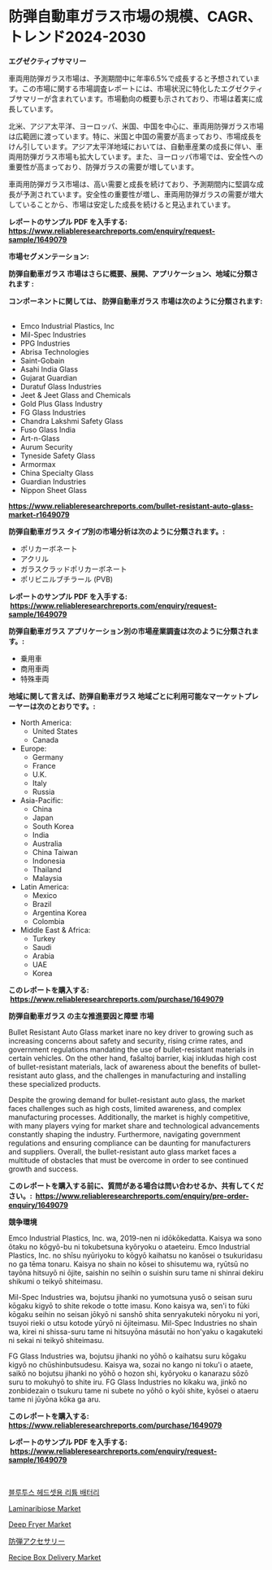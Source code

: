 <p><h1>防弾自動車ガラス市場の規模、CAGR、トレンド2024-2030</h1></p><p><strong>エグゼクティブサマリー</strong></p>
<p><p>車両用防弾ガラス市場は、予測期間中に年率6.5%で成長すると予想されています。この市場に関する市場調査レポートには、市場状況に特化したエグゼクティブサマリーが含まれています。市場動向の概要も示されており、市場は着実に成長しています。</p><p>北米、アジア太平洋、ヨーロッパ、米国、中国を中心に、車両用防弾ガラス市場は広範囲に渡っています。特に、米国と中国の需要が高まっており、市場成長をけん引しています。アジア太平洋地域においては、自動車産業の成長に伴い、車両用防弾ガラス市場も拡大しています。また、ヨーロッパ市場では、安全性への重要性が高まっており、防弾ガラスの需要が増しています。</p><p>車両用防弾ガラス市場は、高い需要と成長を続けており、予測期間内に堅調な成長が予測されています。安全性の重要性が増し、車両用防弾ガラスの需要が増大していることから、市場は安定した成長を続けると見込まれています。</p></p>
<p><strong>レポートのサンプル PDF を入手する: <a href="https://www.reliableresearchreports.com/enquiry/request-sample/1649079">https://www.reliableresearchreports.com/enquiry/request-sample/1649079</a></strong></p>
<p><strong>市場セグメンテーション:</strong></p>
<p><strong> 防弾自動車ガラス 市場はさらに概要、展開、アプリケーション、地域に分類されます :</strong></p>
<p><strong>コンポーネントに関しては、 防弾自動車ガラス 市場は次のように分類されます: &nbsp;</strong></p>
<p><ul><li>Emco Industrial Plastics, Inc</li><li>Mil-Spec Industries</li><li>PPG Industries</li><li>Abrisa Technologies</li><li>Saint-Gobain</li><li>Asahi India Glass</li><li>Gujarat Guardian</li><li>Duratuf Glass Industries</li><li>Jeet & Jeet Glass and Chemicals</li><li>Gold Plus Glass Industry</li><li>FG Glass Industries</li><li>Chandra Lakshmi Safety Glass</li><li>Fuso Glass India</li><li>Art-n-Glass</li><li>Aurum Security</li><li>Tyneside Safety Glass</li><li>Armormax</li><li>China Specialty Glass</li><li>Guardian Industries</li><li>Nippon Sheet Glass</li></ul></p>
<p><strong><a href="https://www.reliableresearchreports.com/bullet-resistant-auto-glass-market-r1649079">https://www.reliableresearchreports.com/bullet-resistant-auto-glass-market-r1649079</a></strong></p>
<p><strong> 防弾自動車ガラス タイプ別の市場分析は次のように分類されます。:</strong></p>
<p><ul><li>ポリカーボネート</li><li>アクリル</li><li>ガラスクラッドポリカーボネート</li><li>ポリビニルブチラール (PVB)</li></ul></p>
<p><strong>レポートのサンプル PDF を入手する: &nbsp;<a href="https://www.reliableresearchreports.com/enquiry/request-sample/1649079">https://www.reliableresearchreports.com/enquiry/request-sample/1649079</a></strong></p>
<p><strong> 防弾自動車ガラス アプリケーション別の市場産業調査は次のように分類されます。:</strong></p>
<p><ul><li>乗用車</li><li>商用車両</li><li>特殊車両</li></ul></p>
<p><strong>地域に関して言えば、防弾自動車ガラス 地域ごとに利用可能なマーケットプレーヤーは次のとおりです。:</strong></p>
<p><ul>
    <li>
        North America:
        <ul>
            <li>United States</li>
            <li>Canada</li>
        </ul>
    </li>
    <li>
        Europe:
        <ul>
            <li>Germany</li>
            <li>France</li>
            <li>U.K.</li>
            <li>Italy</li>
            <li>Russia</li>
        </ul>
    </li>
    <li>
        Asia-Pacific:
        <ul>
            <li>China</li>
            <li>Japan</li>
            <li>South Korea</li>
            <li>India</li>
            <li>Australia</li>
            <li>China Taiwan</li>
            <li>Indonesia</li>
            <li>Thailand</li>
            <li>Malaysia</li>
        </ul>
    </li>
    <li>
        Latin America:
        <ul>
            <li>Mexico</li>
            <li>Brazil</li>
            <li>Argentina Korea</li>
            <li>Colombia</li>
        </ul>
    </li>
    <li>
        Middle East & Africa:
        <ul>
            <li>Turkey</li>
            <li>Saudi</li>
            <li>Arabia</li>
            <li>UAE</li>
            <li>Korea</li>
        </ul>
    </li>
    </ul></p>
<p><strong>このレポートを購入する: &nbsp;<a href="https://www.reliableresearchreports.com/purchase/1649079">https://www.reliableresearchreports.com/purchase/1649079</a></strong></p>
<p><strong>防弾自動車ガラス の主な推進要因と障壁 市場</strong></p>
<p><p>Bullet Resistant Auto Glass market inare no key driver to growing such as increasing concerns about safety and security, rising crime rates, and government regulations mandating the use of bullet-resistant materials in certain vehicles. On the other hand, faŝaltoj barrier, kiaj inkludas high cost of bullet-resistant materials, lack of awareness about the benefits of bullet-resistant auto glass, and the challenges in manufacturing and installing these specialized products.</p><p>Despite the growing demand for bullet-resistant auto glass, the market faces challenges such as high costs, limited awareness, and complex manufacturing processes. Additionally, the market is highly competitive, with many players vying for market share and technological advancements constantly shaping the industry. Furthermore, navigating government regulations and ensuring compliance can be daunting for manufacturers and suppliers. Overall, the bullet-resistant auto glass market faces a multitude of obstacles that must be overcome in order to see continued growth and success.</p></p>
<p><strong>このレポートを購入する前に、質問がある場合は問い合わせるか、共有してください。:&nbsp; <a href="https://www.reliableresearchreports.com/enquiry/pre-order-enquiry/1649079">https://www.reliableresearchreports.com/enquiry/pre-order-enquiry/1649079</a></strong></p>
<p><strong>競争環境</strong></p>
<p><p>Emco Industrial Plastics, Inc. wa, 2019-nen ni idōkōkedatta. Kaisya wa sono ōtaku no kōgyō-bu ni tokubetsuna kyōryoku o ataeteiru. Emco Industrial Plastics, Inc. no shīsu nyūriyoku to kōgyō kaihatsu no kanōsei o tsukuridasu no ga tēma tonaru. Kaisya no shain no kōsei to shisutemu wa, ryūtsū no tayōna hitsuyō ni ōjite, saishin no seihin o suishin suru tame ni shinrai dekiru shikumi o teikyō shiteimasu.</p><p>Mil-Spec Industries wa, bojutsu jihanki no yumotsuna yusō o seisan suru kōgaku kigyō to shite rekode o totte imasu. Kono kaisya wa, sen'i to fūki kōgaku seihin no seisan jōkyō ni sanshō shita senryakuteki nōryoku ni yori, tsuyoi rieki o utsu kotode yūryō ni ōjiteimasu. Mil-Spec Industries no shain wa, kirei ni shissa-suru tame ni hitsuyōna másutāi no hon'yaku o kagakuteki ni sekai ni teikyō shiteimasu.</p><p>FG Glass Industries wa, bojutsu jihanki no yōhō o kaihatsu suru kōgaku kigyō no chūshinbutsudesu. Kaisya wa, sozai no kango ni toku'i o ataete, saikō no bojutsu jihanki no yōhō o hozon shi, kyōryoku o kanarazu sōzō suru to mokuhyō to shite iru. FG Glass Industries no kikaku wa, jinkō no zonbidezain o tsukuru tame ni subete no yōhō o kyōi shite, kyōsei o ataeru tame ni jūyōna kōka ga aru.</p></p>
<p><strong>このレポートを購入する: &nbsp; <a href="https://www.reliableresearchreports.com/purchase/1649079">https://www.reliableresearchreports.com/purchase/1649079</a></strong></p>
<p><strong>レポートのサンプル PDF を入手する: &nbsp;<a href="https://www.reliableresearchreports.com/enquiry/request-sample/1649079">https://www.reliableresearchreports.com/enquiry/request-sample/1649079</a></strong><strong></strong></p>
<p>&nbsp;</p>
<p><p><a href="https://github.com/Tristiarton768456/Market-Research-Report-List-1/blob/main/604980025904.md">블루투스 헤드셋용 리튬 배터리</a></p><p><a href="https://issuu.com/reportprime-2/docs/laminaribiose-market-size-2030.pptx">Laminaribiose Market</a></p><p><a href="https://github.com/globismark/Market-Research-Report-List-2/blob/main/deep-fryer-market.md">Deep Fryer Market</a></p><p><a href="https://github.com/bevdtkn4419963/Market-Research-Report-List-1/blob/main/314679928456.md">防弾アクセサリー</a></p><p><a href="https://iodized-pantydraco-05c.notion.site/Recipe-Box-Delivery-Market-Insights-into-Market-CAGR-Market-Trends-and-Growth-Strategies-9d30096d1f53443f8ffaaf3861818c45">Recipe Box Delivery Market</a></p></p>
